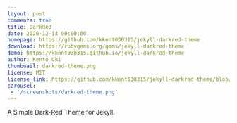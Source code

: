```yaml
---
layout: post
comments: true
title: DarkRed
date: 2020-12-14 00:00:00
homepage: https://github.com/kkent030315/jekyll-darkred-theme
download: https://rubygems.org/gems/jekyll-darkred-theme
demo: https://kkent030315.github.io/jekyll-darkred-theme
author: Kento Oki
thumbnail: darkred-theme.png
license: MIT
license_link: https://github.com/kkent030315/jekyll-darkred-theme/blob/main/LICENSE
carousel:
 - '/screenshots/darkred-theme.png'
---
```


A Simple Dark-Red Theme for Jekyll.
